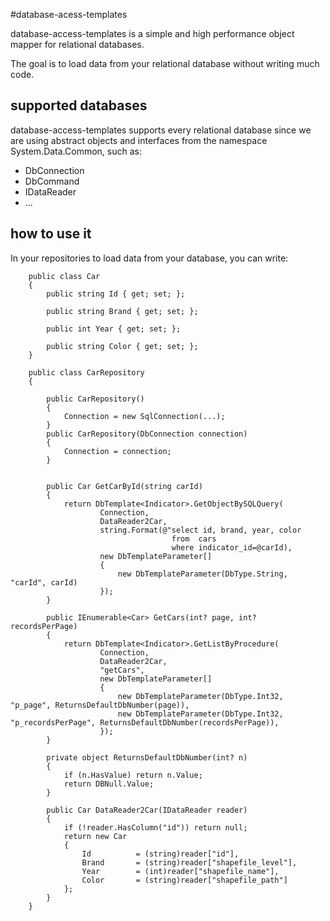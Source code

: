 #database-acess-templates

database-access-templates is a simple and high performance object mapper for relational databases.

The goal is to load data from your relational database without writing much code.

## supported databases

database-access-templates supports every relational database since we are using abstract objects and interfaces from the namespace System.Data.Common, such as:
 - DbConnection
 - DbCommand
 - IDataReader
 - ...


 ## how to use it

 In your repositories to load data from your database, you can write:


	 	public class Car 
	 	{
	 		public string Id { get; set; };

	 		public string Brand { get; set; };

	 		public int Year { get; set; };

	 		public string Color { get; set; };
	 	}

	 	public class CarRepository
	    {

	        public CarRepository() 
	        { 
	        	Connection = new SqlConnection(...);
	        }
	        public CarRepository(DbConnection connection) 
	        {
	            Connection = connection;
	        }


	        public Car GetCarById(string carId)
	        {
	            return DbTemplate<Indicator>.GetObjectBySQLQuery(
	                    Connection,
	                    DataReader2Car,
	                    string.Format(@"select id, brand, year, color 
	                    				from  cars
	                    				where indicator_id=@carId),
	                    new DbTemplateParameter[]
	                    {
	                        new DbTemplateParameter(DbType.String, "carId", carId)
	                    });
	        }

	        public IEnumerable<Car> GetCars(int? page, int? recordsPerPage)
	        {
	            return DbTemplate<Indicator>.GetListByProcedure(
	                    Connection,
	                    DataReader2Car,
	                    "getCars",
	                    new DbTemplateParameter[]
	                    {
	                        new DbTemplateParameter(DbType.Int32, "p_page", ReturnsDefaultDbNumber(page)),
	                        new DbTemplateParameter(DbType.Int32, "p_recordsPerPage", ReturnsDefaultDbNumber(recordsPerPage)),
	                    });
	        }

	        private object ReturnsDefaultDbNumber(int? n)
	        {
	            if (n.HasValue) return n.Value;
	            return DBNull.Value;
	        }

	        public Car DataReader2Car(IDataReader reader)
	        {
	            if (!reader.HasColumn("id")) return null;
	            return new Car
	            {
	                Id          = (string)reader["id"],
	                Brand       = (string)reader["shapefile_level"],
	                Year        = (int)reader["shapefile_name"],
	                Color       = (string)reader["shapefile_path"]
	            };
	        }
	    }

